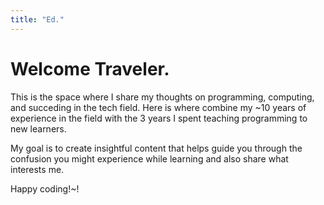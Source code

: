 ```yaml
---
title: "Ed."
---
```


# Welcome Traveler.

This is the space where I share my thoughts on programming, computing, and succeding in the tech field. Here is where combine my ~10 years of experience in the field with the 3 years I spent teaching programming to new learners. 

My goal is to create insightful content that helps guide you through the confusion you might experience while learning and also share what interests me.

Happy coding!~!

